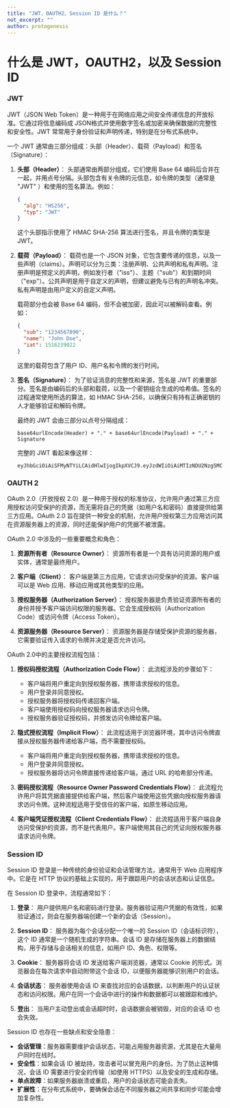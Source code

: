```yaml
---
title: "JWT、OAUTH2、Session ID 是什么？"
not_excerpt: ""
author: protogenesis
---
```


# 什么是 JWT，OAUTH2，以及 Session ID



### JWT

JWT（JSON Web Token）是一种用于在网络应用之间安全传递信息的开放标准。它通过将信息编码成 JSON格式并使用数字签名或加密来确保数据的完整性和安全性。JWT 常常用于身份验证和声明传递，特别是在分布式系统中。

一个 JWT 通常由三部分组成：头部（Header）、载荷（Payload）和签名（Signature）：

1. **头部（Header）**：
   头部通常由两部分组成，它们使用 Base 64 编码后合并在一起，并用点号分隔。头部包含有关令牌的元信息，如令牌的类型（通常是 "JWT" ）和使用的签名算法。例如：
   
   ```json
   {
     "alg": "HS256",
     "typ": "JWT"
   }
   ```

   这个头部指示使用了 HMAC SHA-256 算法进行签名，并且令牌的类型是 JWT。

2. **载荷（Payload）**：
   载荷也是一个 JSON 对象，它包含要传递的信息，以及一些声明（claims）。声明可以分为三类：注册声明、公共声明和私有声明。注册声明是预定义的声明，例如发行者（"iss"）、主题（"sub"）和到期时间（"exp"）。公共声明是用于自定义的声明，但建议避免与已有的声明名冲突。私有声明是由用户定义的自定义声明。
   
   载荷部分也会被 Base 64 编码，但不会被加密，因此可以被解码查看。例如：
   
   ```json
   {
     "sub": "1234567890",
     "name": "John Doe",
     "iat": 1516239022
   }
   ```

   这里的载荷包含了用户 ID、用户名和令牌的发行时间。

3. **签名（Signature）**：
   为了验证消息的完整性和来源，签名是 JWT 的重要部分。签名是由编码后的头部和载荷，以及一个密钥组合生成的哈希值。签名的过程通常使用所选的算法，如 HMAC SHA-256，以确保只有持有正确密钥的人才能够验证和解码令牌。

   最终的 JWT 会由三部分以点号分隔组成：
   
   ```
   base64urlEncode(Header) + "." + base64urlEncode(Payload) + "." + Signature
   ```

   完整的 JWT 看起来像这样：
   
   ```
   eyJhbGciOiAiSFMyNTYiLCAidHlwIjogIkpXVCJ9.eyJzdWIiOiAiMTIzNDU2Nzg5MCIsICJuYW1lIjogIkpvaG4gRG9lIiwgImlhdCI6IDE1MTYyMzkwMjJ9.TJVA95OrM7E2cBab30RMHrHDcEfxjoYZgeFONFh7HgQ
   ```

### OAUTH 2

OAuth 2.0（开放授权 2.0）是一种用于授权的标准协议，允许用户通过第三方应用授权访问受保护的资源，而无需将自己的凭据（如用户名和密码）直接提供给第三方应用。OAuth 2.0 旨在提供一种安全的机制，允许用户授权第三方应用访问其在资源服务器上的资源，同时还能保护用户的凭据不被泄露。

OAuth 2.0 中涉及的一些重要概念和角色：

1. **资源所有者（Resource Owner）**：
   资源所有者是一个具有访问资源的用户或实体，通常是最终用户。

2. **客户端（Client）**：
   客户端是第三方应用，它请求访问受保护的资源。客户端可以是 Web 应用、移动应用或其他类型的应用。

3. **授权服务器（Authorization Server）**：
   授权服务器是负责验证资源所有者的身份并授予客户端访问权限的服务器。它会生成授权码（Authorization Code）或访问令牌（Access Token）。

4. **资源服务器（Resource Server）**：
   资源服务器是存储受保护资源的服务器，它需要验证传入请求的令牌并决定是否允许访问。

OAuth 2.0中的主要授权流程包括：

1. **授权码授权流程（Authorization Code Flow）**：
   此流程涉及的步骤如下：
   - 客户端将用户重定向到授权服务器，携带请求授权的信息。
   - 用户登录并同意授权。
   - 授权服务器将授权码传递回客户端。
   - 客户端使用授权码向授权服务器请求访问令牌。
   - 授权服务器验证授权码，并颁发访问令牌给客户端。

2. **隐式授权流程（Implicit Flow）**：
   此流程适用于浏览器环境，其中访问令牌直接从授权服务器传递给客户端，而不需要授权码。
   - 客户端将用户重定向到授权服务器，携带请求授权的信息。
   - 用户登录并同意授权。
   - 授权服务器将访问令牌直接传递给客户端，通过 URL 的哈希部分传递。

3. **密码授权流程（Resource Owner Password Credentials Flow）**：
   此流程允许用户将其凭据直接提供给客户端，然后客户端使用这些凭据向授权服务器请求访问令牌。这种流程适用于受信任的客户端，如原生移动应用。

4. **客户端凭证授权流程（Client Credentials Flow）**：
   此流程适用于客户端自身访问受保护的资源，而不是代表用户。客户端使用其自己的凭证向授权服务器请求访问令牌。

### Session ID

Session ID 登录是一种传统的身份验证和会话管理方法，通常用于 Web 应用程序中。它是在 HTTP 协议的基础上实现的，用于跟踪用户的会话状态和认证信息。

在 Session ID 登录中，流程通常如下：

1. **登录**：
   用户提供用户名和密码进行登录。服务器验证用户凭据的有效性，如果验证通过，则会在服务器端创建一个新的会话（Session）。

2. **Session ID**：
   服务器为每个会话分配一个唯一的 Session ID（会话标识符），这个 ID 通常是一个随机生成的字符串。会话 ID 是存储在服务器上的数据结构，用于存储与会话相关的信息，如用户 ID、角色、权限等。

3. **Cookie**：
   服务器将会话 ID 发送给客户端浏览器，通常以 Cookie 的形式。浏览器会在每次请求中自动附带这个会话 ID，以便服务器能够识别用户的会话。

4. **会话状态**：
   服务器使用会话 ID 来查找对应的会话数据，以判断用户的认证状态和访问权限。用户在同一个会话中进行的操作和数据都可以被跟踪和维护。

5. **登出**：
   当用户主动登出或会话超时时，会话数据会被销毁，对应的会话 ID 也会失效。

Session ID 也存在一些缺点和安全隐患：

- **会话管理**：服务器需要维护会话状态，可能占用服务器资源，尤其是在大量用户同时在线时。
- **安全性**：如果会话 ID 被劫持，攻击者可以冒充用户的身份。为了防止这种情况，会话 ID 需要进行安全的传输（如使用 HTTPS）以及安全的生成和存储。
- **单点故障**：如果服务器崩溃或重启，用户的会话状态可能会丢失。
- **扩展性**：在分布式系统中，要确保会话在不同服务器之间共享和同步可能会增加复杂性。

